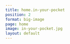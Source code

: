 ```yaml
---
title: home.in-your-pocket
position: 2
format: big-image
page: home
image: in-your-pocket.jpg
layout: default
---
```


